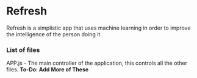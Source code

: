 # Refresh

Refresh is a simplistic app that uses machine learning in order to improve the intelligence of the person doing it.

### List of files

APP.js - The main controller of the application, this controls all the other files.
**To-Do: Add More of These**
